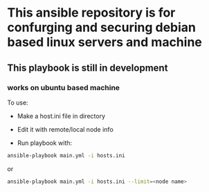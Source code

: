 # This ansible repository is for confurging and securing debian based linux servers and machine

## This playbook is still in development

### works on ubuntu based machine

To use:

* Make a host.ini file in directory

* Edit it with remote/local node info

* Run playbook with:

```bash
ansible-playbook main.yml -i hosts.ini 
```

or

```bash
ansible-playbook main.yml -i hosts.ini --limit=<node name>
```
